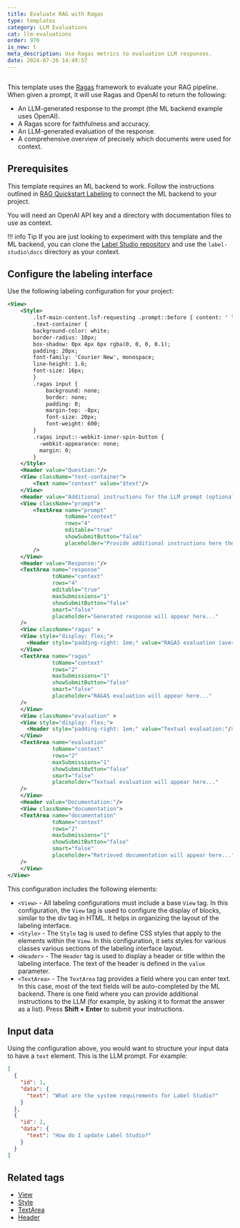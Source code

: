 ```yaml
---
title: Evaluate RAG with Ragas
type: templates
category: LLM Evaluations
cat: llm-evaluations
order: 970
is_new: t
meta_description: Use Ragas metrics to evaluation LLM responses. 
date: 2024-07-26 14:49:57
---
```


<img src="/images/templates/evaluate-rag-automated-metrics.png" alt="" class="gif-border" max-width="700px"/>

This template uses the [Ragas](https://docs.ragas.io/en/stable/) framework to evaluate your RAG pipeline. When given a prompt, it will use Ragas and OpenAI to return the following:

* An LLM-generated response to the prompt (the ML backend example uses OpenAI). 
* A Ragas score for faithfulness and accuracy.
* An LLM-generated evaluation of the response. 
* A comprehensive overview of precisely which documents were used for context. 

## Prerequisites

This template requires an ML backend to work. Follow the instructions outlined in [RAG Quickstart Labeling](https://github.com/HumanSignal/label-studio-ml-backend/tree/master/label_studio_ml/examples/rag_quickstart) to connect the ML backend to your project. 

You will need an OpenAI API key and a directory with documentation files to use as context. 

!!! info Tip
    If you are just looking to experiment with this template and the ML backend, you can clone the [Label Studio repository](https://github.com/HumanSignal/label-studio) and use the `label-studio\docs` directory as your context. 

## Configure the labeling interface

Use the following labeling configuration for your project:

```xml
<View>
    <Style>
        .lsf-main-content.lsf-requesting .prompt::before { content: ' loading...'; color: #808080; }
        .text-container {
        background-color: white;
        border-radius: 10px;
        box-shadow: 0px 4px 6px rgba(0, 0, 0, 0.1);
        padding: 20px;
        font-family: 'Courier New', monospace;
        line-height: 1.6;
        font-size: 16px;
        }
        .ragas input {
            background: none;
            border: none;
            padding: 0;
            margin-top: -8px;
            font-size: 20px;
            font-weight: 600;
        }
        .ragas input::-webkit-inner-spin-button {
          -webkit-appearance: none;
          margin: 0;
        }
    </Style>
    <Header value="Question:"/>
    <View className="text-container">
        <Text name="context" value="$text"/>
    </View>
    <Header value="Additional instructions for the LLM prompt (optional):"/>
    <View className="prompt">
        <TextArea name="prompt"
                  toName="context"
                  rows="4"
                  editable="true"
                  showSubmitButton="false"
                  placeholder="Provide additional instructions here then Shift+Enter - to provide none, simply enter a space then shift+enter."
        />
    </View>
    <Header value="Response:"/>
    <TextArea name="response"
              toName="context"
              rows="4"
              editable="true"
              maxSubmissions="1"
              showSubmitButton="false"
              smart="false"
              placeholder="Generated response will appear here..."
    />
  	<View className="ragas" >
    <View style="display: flex;">
      <Header style="padding-right: 1em;" value="RAGAS evaluation (averaged, 0 to 100):"/><Number name="float_eval" toName="context" defaultValue="0" />
    </View>
    <TextArea name="ragas"
              toName="context"
              rows="2"
              maxSubmissions="1"
              showSubmitButton="false"
              smart="false"
              placeholder="RAGAS evaluation will appear here..."
    />
  	</View>
    <View className="evaluation" >
    <View style="display: flex;">
      <Header style="padding-right: 1em;" value="Textual evaluation:"/>
    </View>
    <TextArea name="evaluation"
              toName="context"
              rows="2"
              maxSubmissions="1"
              showSubmitButton="false"
              smart="false"
              placeholder="Textual evaluation will appear here..."
    />
    </View>
    <Header value="Documentation:"/>
    <View className="documentation">
    <TextArea name="documentation"
              toName="context"
              rows="2"
              maxSubmissions="1"
              showSubmitButton="false"
              smart="false"
              placeholder="Retrieved documentation will appear here..."
    />
    </View>
</View>
```

This configuration includes the following elements:

* `<View>` - All labeling configurations must include a base `View` tag. In this configuration, the `View` tag is used to configure the display of blocks, similar to the div tag in HTML. It helps in organizing the layout of the labeling interface.
* `<Style>` - The `Style` tag is used to define CSS styles that apply to the elements within the `View`. In this configuration, it sets styles for various classes various sections of the labeling interface layout. 
* `<Header>` - The `Header` tag is used to display a header or title within the labeling interface. The text of the header is defined in the `value` parameter. 
* `<TextArea>` -  The `TextArea` tag provides a field where you can enter text. In this case, most of the text fields will be auto-completed by the ML backend. There is one field where you can provide additional instructions to the LLM (for example, by asking it to format the answer as a list). Press **Shift + Enter** to submit your instructions. 


## Input data

Using the configuration above, you would want to structure your input data to have a `text` element. This is the LLM prompt. For example:

```json
[
  {
    "id": 1,
    "data": {
      "text": "What are the system requirements for Label Studio?"
    }
  },
  {
    "id": 2,
    "data": {
      "text": "How do I update Label Studio?"
    }
  }
]
```

## Related tags

- [View](/tags/view.html)
- [Style](/tags/style.html)
- [TextArea](/tags/textarea.html)
- [Header](/tags/header.html)
